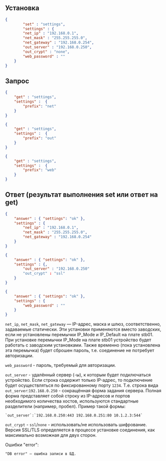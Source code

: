 ## Установка
```json
{
        "set" : "settings",
        "settings" : {
		"net_ip" : "192.168.0.1",
		"net_mask" : "255.255.255.0",
		"net_gateway" : "192.168.0.254",
		"out_server" : "192.168.0.250",
		"out_crypt" : "none",
		"web_password" : ""
	}
}
```

## Запрос
```json
{
	"get" : "settings",
	"settings" :  {
		"prefix": "net"
	}
}
```
```json
{
	"get" : "settings",
	"settings" :  {
		"prefix": "out"
	}
}
```
```json
{
	"get" : "settings",
	"settings" :  {
		"prefix": "web"
	}
}
```
## Ответ (результат выполнения set или ответ на get)
```json
{
	"answer" : { "settings": "ok" },
	"settings" : {
		"net_ip" : "192.168.0.1",
		"net_mask" : "255.255.255.0",
		"net_gateway" : "192.168.0.254"
	}
}
```
```json
{
	"answer" : { "settings": "ok" },
	"settings" : {,
		"out_server" : "192.168.0.250"
		"out_crypt" : "ssl"
	}
}
```
```json
{
	"answer" : { "settings": "ok" },
	"settings" : {
		"web_password" : ""
	}
}
```
`net_ip`, `net_mask`, `net_gateway` — IP-адрес, маска и шлюз, соответственно, задаваемые статически. Эти установки применяются вместо заводских, если не установлены перемычки IP_Mode и IP_Default на плате stb01. При установке перемычки IP_Mode на плате stb01 устройство будет работать с заводским установками. Также временно (пока установлена эта перемычка) будет сброшен пароль, т.е. соединение не потребует авторизации.

`web_password` - пароль, требуемый для авторизации.

`out_server` - удалённый сервер (-ы), к которым будет подключаться устройство. Если строка содержит только IP-адрес, то подключение будет осуществляться по фиксированному порту `1234`. Т.е. строка вида `out_server`:`192.168.0.250` - сокращённая форма задания сервера. Полная форма представляет собой строку из IP-адресов и портов необходимого количества хостов, используются стандартные разделители (например, пробел). Пример такой формы:
	
	`out_server`:`192.168.0.250:443 192.168.0.251:80 10.1.2.3:544`

`out_crypt` - `ssl`/`none` - использовать/не использовать шифрование. Версия SSL/TLS определяется в процессе установке соединения, как максимально возможная для двух сторон.

Ошибки "error":

	"DB error" — ошибка записи в БД.